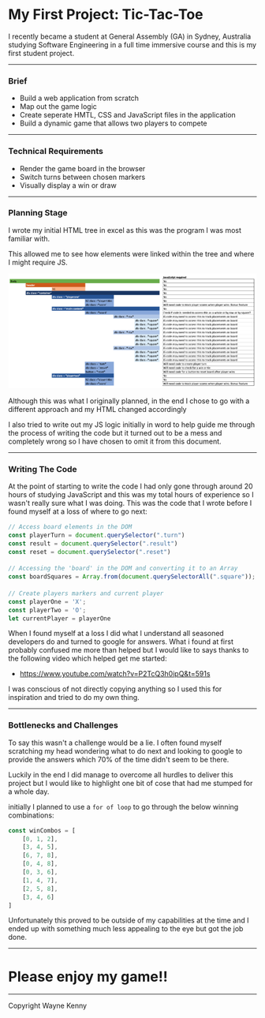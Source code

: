 # My First Project: Tic-Tac-Toe

I recently became a student at General Assembly (GA) in Sydney, Australia studying Software Engineering in a full time immersive course and this is my first student project.

---


### Brief

- Build a web application from scratch
- Map out the game logic
- Create seperate HMTL, CSS and JavaScript files in the application
- Build a dynamic game that allows two players to compete

---


### Technical Requirements

- Render the game board in the browser
- Switch turns between chosen markers
- Visually display a win or draw

---


### Planning Stage

I wrote my initial HTML tree in excel as this was the program I was most familiar with.

This allowed me to see how elements were linked within the tree and where I might require JS.

![Plan_in_excel](Screenshot%202022-12-18%20at%208.05.08%20pm.png "picture")

Although this was what I originally planned, in the end I chose to go with a different approach and my HTML changed accordingly

I also tried to write out my JS logic initially in word to help guide me through the process of writing the code but it turned out to be a mess and completely wrong so I have chosen to omit it from this document.

---


### Writing The Code

At the point of starting to write the code I had only gone through around 20 hours of studying JavaScript and this was my total hours of experience so I wasn't really sure what I was doing.
This was the code that I wrote before I found myself at a loss of where to go next:

```Javascript
// Access board elements in the DOM
const playerTurn = document.querySelector(".turn")
const result = document.querySelector(".result")
const reset = document.querySelector(".reset")

// Accessing the 'board' in the DOM and converting it to an Array
const boardSquares = Array.from(document.querySelectorAll(".square"));

// Create players markers and current player
const playerOne = 'X';
const playerTwo = 'O';
let currentPlayer = playerOne
```

When I found myself at a loss I did what I understand all seasoned developers do and turned to google for answers. What i found at first probably confused me more than helped but I would like to says thanks to the following video which helped get me started:

- https://www.youtube.com/watch?v=P2TcQ3h0ipQ&t=591s

I was conscious of not directly copying anything so I used this for inspiration and tried to do my own thing.

---

### Bottlenecks and Challenges

To say this wasn't a challenge would be a lie. I often found myself scratching my head wondering what to do next and looking to google to provide the answers which 70% of the time didn't seem to be there.

Luckily in the end I did manage to overcome all hurdles to deliver this project but I would like to highlight one bit of cose that had me stumped for a whole day.

initially I planned to use a `for of loop` to go through the below winning combinations:

```Javascript
const winCombos = [
    [0, 1, 2],
    [3, 4, 5],
    [6, 7, 8],
    [0, 4, 8],
    [0, 3, 6],
    [1, 4, 7],
    [2, 5, 8],
    [3, 4, 6]
]
```

Unfortunately this proved to be outside of my capabilities at the time and I ended up with something much less appealing to the eye but got the job done.

---


# Please enjoy my game!!


---

Copyright Wayne Kenny